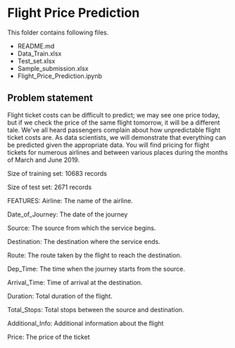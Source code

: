# Flight Price Prediction

This folder contains following files.

* README.md
* Data_Train.xlsx
* Test_set.xlsx
* Sample_submission.xlsx
* Flight_Price_Prediction.ipynb



## Problem statement

Flight ticket costs can be difficult to predict; we may see one price today, but if we check the price of the same flight tomorrow, it will be a different tale. We've all heard passengers complain about how unpredictable flight ticket costs are. As data scientists, we will demonstrate that everything can be predicted given the appropriate data. You will find pricing for flight tickets for numerous airlines and between various places during the months of March and June 2019.

Size of training set: 10683 records

Size of test set: 2671 records

FEATURES: Airline: The name of the airline.

Date_of_Journey: The date of the journey

Source: The source from which the service begins.

Destination: The destination where the service ends.

Route: The route taken by the flight to reach the destination.

Dep_Time: The time when the journey starts from the source.

Arrival_Time: Time of arrival at the destination.

Duration: Total duration of the flight.

Total_Stops: Total stops between the source and destination.

Additional_Info: Additional information about the flight

Price: The price of the ticket
